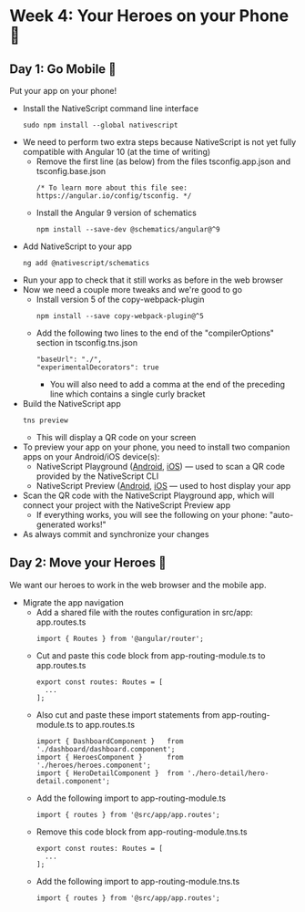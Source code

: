 # Week 4: Your Heroes on your Phone :iphone:

## Day 1: Go Mobile :busstop:
Put your app on your phone!
 - Install the NativeScript command line interface
   ```
   sudo npm install --global nativescript
   ```
 - We need to perform two extra steps because NativeScript is not yet fully compatible with Angular 10 (at the time of writing)
   - Remove the first line (as below) from the files tsconfig.app.json and tsconfig.base.json
     ```
     /* To learn more about this file see: https://angular.io/config/tsconfig. */
     ```
   - Install the Angular 9 version of schematics
     ```
     npm install --save-dev @schematics/angular@^9
     ```
 - Add NativeScript to your app
   ```
   ng add @nativescript/schematics
   ```
 - Run your app to check that it still works as before in the web browser
 - Now we need a couple more tweaks and we're good to go 
   - Install version 5 of the copy-webpack-plugin 
     ```
     npm install --save copy-webpack-plugin@^5
     ```
   - Add the following two lines to the end of the "compilerOptions" section in tsconfig.tns.json
     ```
     "baseUrl": "./",
     "experimentalDecorators": true
     ```
     - You will also need to add a comma at the end of the preceding line which contains a single curly bracket
 - Build the NativeScript app
   ```
   tns preview
   ```
   - This will display a QR code on your screen
 - To preview your app on your phone, you need to install two companion apps on your Android/iOS device(s):
   - NativeScript Playground ([Android](https://play.google.com/store/apps/details?id=org.nativescript.play), [iOS](https://apps.apple.com/us/app/nativescript-playground/id1263543946)) — used to scan a QR code provided by the NativeScript CLI
   - NativeScript Preview ([Android](https://play.google.com/store/apps/details?id=org.nativescript.preview), [iOS](https://apps.apple.com/us/app/nativescript-preview/id1264484702) — used to host display your app
 - Scan the QR code with the NativeScript Playground app, which will connect your project with the NativeScript Preview app
   - If everything works, you will see the following on your phone: "auto-generated works!"
 - As always commit and synchronize your changes

## Day 2: Move your Heroes :dash:  
We want our heroes to work in the web browser and the mobile app.
 - Migrate the app navigation
   - Add a shared file with the routes configuration in src/app: app.routes.ts
     ```
     import { Routes } from '@angular/router';
     ```
   - Cut and paste this code block from app-routing-module.ts to app.routes.ts
     ```
     export const routes: Routes = [
       ...
     ];
     ```
   - Also cut and paste these import statements from app-routing-module.ts to app.routes.ts
     ```
     import { DashboardComponent }   from './dashboard/dashboard.component';
     import { HeroesComponent }      from './heroes/heroes.component';
     import { HeroDetailComponent }  from './hero-detail/hero-detail.component';
     ```
   - Add the following import to app-routing-module.ts
     ```
     import { routes } from '@src/app/app.routes';
     ```
   - Remove this code block from app-routing-module.tns.ts
     ```
     export const routes: Routes = [
       ...
     ];
     ```
   - Add the following import to app-routing-module.tns.ts
     ```
     import { routes } from '@src/app/app.routes';
     ```
    
